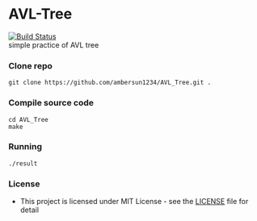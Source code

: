 # AVL-Tree
[![Build Status](https://travis-ci.org/ambersun1234/AVL_Tree.svg?branch=master)](https://travis-ci.org/ambersun1234/AVL_Tree)
<br>
simple practice of AVL tree
### Clone repo
```=1
git clone https://github.com/ambersun1234/AVL_Tree.git .
```
### Compile source code
```=1
cd AVL_Tree
make
```
### Running
```=1
./result
```
### License
+ This project is licensed under MIT License - see the [LICENSE](https://github.com/ambersun1234/AVL_Tree/blob/master/LICENSE) file for detail
